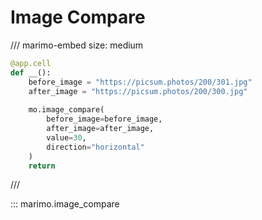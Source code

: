 # Image Compare

/// marimo-embed
    size: medium

```python
@app.cell
def __():
    before_image = "https://picsum.photos/200/301.jpg"
    after_image = "https://picsum.photos/200/300.jpg"
    
    mo.image_compare(
        before_image=before_image,
        after_image=after_image,
        value=30,
        direction="horizontal"
    )
    return
```

///

::: marimo.image_compare
